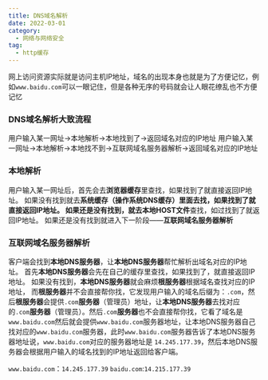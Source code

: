 ```yaml
---
title: DNS域名解析
date: 2022-03-01
category:
  - 网络与网络安全
tag:
  - http缓存
---
```



网上访问资源实际就是访问主机IP地址，域名的出现本身也就是为了方便记忆，例如`www.baidu.com`可以一眼记住，但是各种无序的号码就会让人眼花缭乱也不方便记忆

### DNS域名解析大致流程
用户输入某一网址->本地解析->本地找到了->返回域名对应的IP地址
用户输入某一网址->本地解析->本地找不到->互联网域名服务器解析->返回域名对应的IP地址

### 本地解析
用户输入某一网址后，首先会去**浏览器缓存**里查找，如果找到了就直接返回IP地址。
如果没有找到就去**系统缓存（操作系统DNS缓存）**里面去找，如果找到了就直接返回IP地址。
如果还是没有找到，就去**本地HOST文件**查找，如过找到了就返回IP地址。
如果还是没有找到就进入下一阶段——**互联网域名服务器解析**

### 互联网域名服务器解析
客户端会找到**本地DNS服务器**，让**本地DNS服务器**帮忙解析出域名对应的IP地址。
首先**本地DNS服务器**会先在自己的缓存里查找，如果找到了，就直接返回IP地址。
如果没有找到，**本地DNS服务器**就会麻烦**根服务器**根据域名查找对应的IP地址，
而**根服务器**并不会直接帮你找，它发现用户输入的域名后缀为：`.com`，然后**根服务器**会提供`.com`**服务器**（管理员）地址，让**本地DNS服务器**去找对应的`.com`**服务器**（管理员）。然后`.com`**服务器**也不会直接帮你找，它看了域名是`www.baidu.com`然后就会提供`www.baidu.com`服务器地址，让本地DNS服务器自己找对应的`www.baidu.com`服务器，此时`www.baidu.com`服务器告诉了本地DNS服务器地址说，`www.baidu.com`对应的服务器地址是
`14.245.177.39`，然后本地DNS服务器会根据用户输入的域名找到的IP地址返回给客户端。

`www.baidu.com`：`14.245.177.39`
`baidu.com`:`14.215.177.39`
